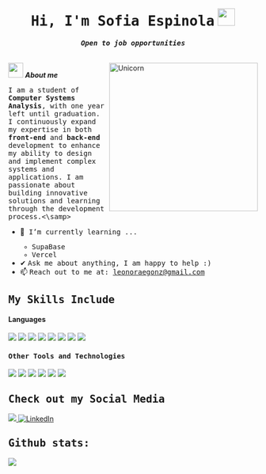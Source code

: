 <h1 align="center"><b><samp>Hi, I'm Sofia Espinola</samp> </b><img src="https://media.giphy.com/media/hvRJCLFzcasrR4ia7z/giphy.gif" width="35"></h1>
<h6 align="center"><b><samp>Open to job opportunities</samp> </b></h6>

<img align="right" width=300px alt="Unicorn" src="https://c.tenor.com/GN73MKBawZYAAAAi/busy-cute.gif" />

<img src="https://media.giphy.com/media/ObNTw8Uzwy6KQ/giphy.gif" width="30px">&nbsp;***About me***

<samp>I am a student of **Computer Systems Analysis**, with one year left until graduation. I continuously expand my expertise in both **front-end** and **back-end** development to enhance my ability to design and implement complex systems and applications. I am passionate about building innovative solutions and learning through the development process.<\samp>

- 🌱<samp> I’m currently learning ...
  - SupaBase
  - Vercel</samp>
- ✔ <samp>Ask me about anything, I am happy to help :)<br></samp>
- 📫 <samp>Reach out to me at: <a href="leonoraegonz@gmail.com">leonoraegonz@gmail.com</a></samp>

## <samp> My Skills Include</samp>

<h4> Languages </h4>
<span> 
  <img src="https://img.shields.io/badge/HTML5-E34F26?style=for-the-badge&logo=html5&logoColor=white">
  <img src="https://img.shields.io/badge/CSS3-1572B6?style=for-the-badge&logo=css3&logoColor=white">
  <img src="https://img.shields.io/badge/JavaScript-F7DF1E?style=for-the-badge&logo=javascript&logoColor=black">
  <img src="https://img.shields.io/badge/Java-ED8B00?style=for-the-badge&logo=java&logoColor=white">
  <img src="https://img.shields.io/badge/C-00599C?style=for-the-badge&logo=c&logoColor=white">
  <img src="https://img.shields.io/badge/python-3670A0?style=for-the-badge&logo=python&logoColor=ffdd54">
  <img src= "https://img.shields.io/badge/typescript-%23007ACC.svg?style=for-the-badge&logo=typescript&logoColor=white">
  <img src= "https://img.shields.io/badge/-Arduino-00979D?style=for-the-badge&logo=Arduino&logoColor=white">
 
 


</span>


<h4> <samp>Other Tools and Technologies</samp> </h4>
<span>
  <img src="https://img.shields.io/badge/Git-F05032?style=for-the-badge&logo=git&logoColor=white">
  <img src="https://img.shields.io/badge/Notion-%23000000.svg?style=for-the-badge&logo=notion&logoColor=white">
  <img src="https://img.shields.io/badge/vuejs-%2335495e.svg?style=for-the-badge&logo=vuedotjs&logoColor=%234FC08D">
   <img src="https://img.shields.io/badge/django-%23092E20.svg?style=for-the-badge&logo=django&logoColor=white">
   <img src="https://img.shields.io/badge/vite-%23646CFF.svg?style=for-the-badge&logo=vite&logoColor=white">
   <img src="https://img.shields.io/badge/node.js-6DA55F?style=for-the-badge&logo=node.js&logoColor=white">
  




</span>

## <samp>Check out my Social Media</samp>

<a href= "https://www.instagram.com/leoegonz/?hl=es">
    <img src="https://img.shields.io/badge/Instagram-%23E4405F.svg?style=for-the-badge&logo=Instagram&logoColor=white">
</a>
<a href="https://www.linkedin.com/in/sofia-lespinola">
  <img src="https://img.shields.io/badge/linkedin-%230077B5.svg?style=for-the-badge&logo=linkedin&logoColor=white" alt="LinkedIn">
</a>

<h2><samp>Github stats:</samp></h2> 

[![](https://github-readme-stats.vercel.app/api?username=leoegonz&show_icons=true&theme=tokyonight&hide_border=true&locale=en)](https://github.com/leoegonz)
</div>


